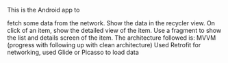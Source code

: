 
This is the Android app to

fetch some data from the network.
Show the data in the recycler view.
On click of an item, show the detailed view of the item.
Use a fragment to show the list and details screen of the item.
The architecture followed is: MVVM (progress with following up with clean architecture) Used Retrofit for networking, used Glide or Picasso to load data
